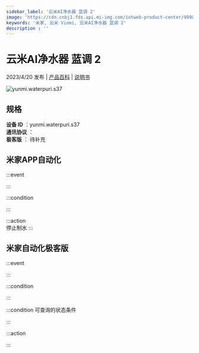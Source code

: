 ```yaml
---
sidebar_label: '云米AI净水器 蓝调 2'
image: 'https://cdn.cnbj1.fds.api.mi-img.com/iotweb-product-center/9998bd38ea2d0a98ae3ab28583cfe56f_1679623883924.png?GalaxyAccessKeyId=AKVGLQWBOVIRQ3XLEW&Expires=9223372036854775807&Signature=N7qm0QF9+HHlcZr03lxvX/RLbrE='
keywords: '米家, 云米 Viomi, 云米AI净水器 蓝调 2'
description : ''
---
```

# 云米AI净水器 蓝调 2

2023/4/20 发布 | [产品百科](https://home.mi.com/webapp/content/baike/product/index.html?model=yunmi.waterpuri.s37/) | [说明书](https://home.mi.com/views/introduction.html?model=yunmi.waterpuri.s37&region=cn)

![yunmi.waterpuri.s37](https://cdn.cnbj1.fds.api.mi-img.com/iotweb-product-center/9998bd38ea2d0a98ae3ab28583cfe56f_1679623883924.png?GalaxyAccessKeyId=AKVGLQWBOVIRQ3XLEW&Expires=9223372036854775807&Signature=N7qm0QF9+HHlcZr03lxvX/RLbrE=)

## 规格  
> 
**设备 ID** ：yunmi.waterpuri.s37  
**通讯协议** ：  
**极客版**  ： 待补充 


## 米家APP自动化  

:::event  

:::

:::condition  

:::

:::action   
停止制水
:::

## 米家自动化极客版  

:::event  

:::

:::condition  

:::

:::condition 可查询的状态条件  

:::

:::action  

:::

        

